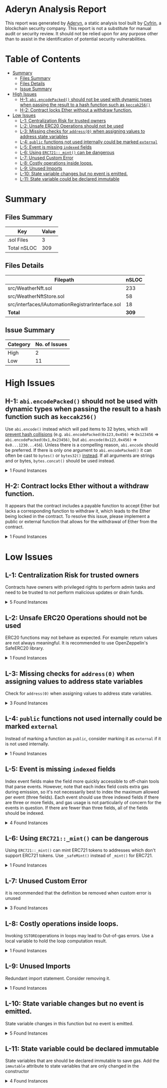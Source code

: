 # Aderyn Analysis Report

This report was generated by [Aderyn](https://github.com/Cyfrin/aderyn), a static analysis tool built by [Cyfrin](https://cyfrin.io), a blockchain security company. This report is not a substitute for manual audit or security review. It should not be relied upon for any purpose other than to assist in the identification of potential security vulnerabilities.
# Table of Contents

- [Summary](#summary)
  - [Files Summary](#files-summary)
  - [Files Details](#files-details)
  - [Issue Summary](#issue-summary)
- [High Issues](#high-issues)
  - [H-1: `abi.encodePacked()` should not be used with dynamic types when passing the result to a hash function such as `keccak256()`](#h-1-abiencodepacked-should-not-be-used-with-dynamic-types-when-passing-the-result-to-a-hash-function-such-as-keccak256)
  - [H-2: Contract locks Ether without a withdraw function.](#h-2-contract-locks-ether-without-a-withdraw-function)
- [Low Issues](#low-issues)
  - [L-1: Centralization Risk for trusted owners](#l-1-centralization-risk-for-trusted-owners)
  - [L-2: Unsafe ERC20 Operations should not be used](#l-2-unsafe-erc20-operations-should-not-be-used)
  - [L-3: Missing checks for `address(0)` when assigning values to address state variables](#l-3-missing-checks-for-address0-when-assigning-values-to-address-state-variables)
  - [L-4: `public` functions not used internally could be marked `external`](#l-4-public-functions-not-used-internally-could-be-marked-external)
  - [L-5: Event is missing `indexed` fields](#l-5-event-is-missing-indexed-fields)
  - [L-6: Using `ERC721::_mint()` can be dangerous](#l-6-using-erc721mint-can-be-dangerous)
  - [L-7: Unused Custom Error](#l-7-unused-custom-error)
  - [L-8: Costly operations inside loops.](#l-8-costly-operations-inside-loops)
  - [L-9: Unused Imports](#l-9-unused-imports)
  - [L-10: State variable changes but no event is emitted.](#l-10-state-variable-changes-but-no-event-is-emitted)
  - [L-11: State variable could be declared immutable](#l-11-state-variable-could-be-declared-immutable)


# Summary

## Files Summary

| Key | Value |
| --- | --- |
| .sol Files | 3 |
| Total nSLOC | 309 |


## Files Details

| Filepath | nSLOC |
| --- | --- |
| src/WeatherNft.sol | 233 |
| src/WeatherNftStore.sol | 58 |
| src/interfaces/IAutomationRegistrarInterface.sol | 18 |
| **Total** | **309** |


## Issue Summary

| Category | No. of Issues |
| --- | --- |
| High | 2 |
| Low | 11 |


# High Issues

## H-1: `abi.encodePacked()` should not be used with dynamic types when passing the result to a hash function such as `keccak256()`

Use `abi.encode()` instead which will pad items to 32 bytes, which will [prevent hash collisions](https://docs.soliditylang.org/en/v0.8.13/abi-spec.html#non-standard-packed-mode) (e.g. `abi.encodePacked(0x123,0x456)` => `0x123456` => `abi.encodePacked(0x1,0x23456)`, but `abi.encode(0x123,0x456)` => `0x0...1230...456`). Unless there is a compelling reason, `abi.encode` should be preferred. If there is only one argument to `abi.encodePacked()` it can often be cast to `bytes()` or `bytes32()` [instead](https://ethereum.stackexchange.com/questions/30912/how-to-compare-strings-in-solidity#answer-82739).
If all arguments are strings and or bytes, `bytes.concat()` should be used instead.

<details><summary>1 Found Instances</summary>


- Found in src/WeatherNft.sol [Line: 270](src/WeatherNft.sol#L270)

	```solidity
	        bytes memory jsonData = abi.encodePacked(
	```

</details>



## H-2: Contract locks Ether without a withdraw function.

It appears that the contract includes a payable function to accept Ether but lacks a corresponding function to withdraw it, which leads to the Ether being locked in the contract. To resolve this issue, please implement a public or external function that allows for the withdrawal of Ether from the contract.

<details><summary>1 Found Instances</summary>


- Found in src/WeatherNft.sol [Line: 19](src/WeatherNft.sol#L19)

	```solidity
	contract WeatherNft is WeatherNftStore, ERC721, FunctionsClient, ConfirmedOwner, AutomationCompatibleInterface {
	```

</details>



# Low Issues

## L-1: Centralization Risk for trusted owners

Contracts have owners with privileged rights to perform admin tasks and need to be trusted to not perform malicious updates or drain funds.

<details><summary>5 Found Instances</summary>


- Found in src/WeatherNft.sol [Line: 60](src/WeatherNft.sol#L60)

	```solidity
	    function updateFunctionsGasLimit(uint32 newGaslimit) external onlyOwner {
	```

- Found in src/WeatherNft.sol [Line: 64](src/WeatherNft.sol#L64)

	```solidity
	    function updateSubId(uint64 newSubId) external onlyOwner {
	```

- Found in src/WeatherNft.sol [Line: 68](src/WeatherNft.sol#L68)

	```solidity
	    function updateSource(string memory newSource) external onlyOwner {
	```

- Found in src/WeatherNft.sol [Line: 74](src/WeatherNft.sol#L74)

	```solidity
	    ) external onlyOwner {
	```

- Found in src/WeatherNft.sol [Line: 78](src/WeatherNft.sol#L78)

	```solidity
	    function updateKeeperGaslimit(uint32 newGaslimit) external onlyOwner {
	```

</details>



## L-2: Unsafe ERC20 Operations should not be used

ERC20 functions may not behave as expected. For example: return values are not always meaningful. It is recommended to use OpenZeppelin's SafeERC20 library.

<details><summary>1 Found Instances</summary>


- Found in src/WeatherNft.sol [Line: 162](src/WeatherNft.sol#L162)

	```solidity
	            LinkTokenInterface(s_link).approve(s_keeperRegistrar, _userMintRequest.initLinkDeposit);
	```

</details>



## L-3: Missing checks for `address(0)` when assigning values to address state variables

Check for `address(0)` when assigning values to address state variables.

<details><summary>3 Found Instances</summary>


- Found in src/WeatherNft.sol [Line: 52](src/WeatherNft.sol#L52)

	```solidity
	        s_link = _link;
	```

- Found in src/WeatherNft.sol [Line: 53](src/WeatherNft.sol#L53)

	```solidity
	        s_keeperRegistry = _keeperRegistry;
	```

- Found in src/WeatherNft.sol [Line: 54](src/WeatherNft.sol#L54)

	```solidity
	        s_keeperRegistrar = _keeperRegistrar;
	```

</details>



## L-4: `public` functions not used internally could be marked `external`

Instead of marking a function as `public`, consider marking it as `external` if it is not used internally.

<details><summary>1 Found Instances</summary>


- Found in src/WeatherNft.sol [Line: 264](src/WeatherNft.sol#L264)

	```solidity
	    function tokenURI(
	```

</details>



## L-5: Event is missing `indexed` fields

Index event fields make the field more quickly accessible to off-chain tools that parse events. However, note that each index field costs extra gas during emission, so it's not necessarily best to index the maximum allowed per event (three fields). Each event should use three indexed fields if there are three or more fields, and gas usage is not particularly of concern for the events in question. If there are fewer than three fields, all of the fields should be indexed.

<details><summary>4 Found Instances</summary>


- Found in src/WeatherNftStore.sol [Line: 69](src/WeatherNftStore.sol#L69)

	```solidity
	    event WeatherNFTMintRequestSent(address user, string pincode, string isoCode, bytes32 reqId);
	```

- Found in src/WeatherNftStore.sol [Line: 70](src/WeatherNftStore.sol#L70)

	```solidity
	    event WeatherNFTMinted(bytes32 reqId, address user, Weather weather);
	```

- Found in src/WeatherNftStore.sol [Line: 71](src/WeatherNftStore.sol#L71)

	```solidity
	    event NftWeatherUpdateRequestSend(uint256 tokenId, bytes32 reqId, uint256 upkeepId);
	```

- Found in src/WeatherNftStore.sol [Line: 72](src/WeatherNftStore.sol#L72)

	```solidity
	    event NftWeatherUpdated(uint256 tokenId, Weather weather);
	```

</details>



## L-6: Using `ERC721::_mint()` can be dangerous

Using `ERC721::_mint()` can mint ERC721 tokens to addresses which don't support ERC721 tokens. Use `_safeMint()` instead of `_mint()` for ERC721.

<details><summary>1 Found Instances</summary>


- Found in src/WeatherNft.sol [Line: 156](src/WeatherNft.sol#L156)

	```solidity
	        _mint(msg.sender, tokenId);
	```

</details>



## L-7: Unused Custom Error

it is recommended that the definition be removed when custom error is unused

<details><summary>3 Found Instances</summary>


- Found in src/WeatherNftStore.sol [Line: 7](src/WeatherNftStore.sol#L7)

	```solidity
	    error WeatherNft__IncorrectLength();
	```

- Found in src/WeatherNftStore.sol [Line: 8](src/WeatherNftStore.sol#L8)

	```solidity
	    error WeatherNft__InvalidAmountSent();
	```

- Found in src/WeatherNftStore.sol [Line: 9](src/WeatherNftStore.sol#L9)

	```solidity
	    error WeatherNft__Unauthorized();
	```

</details>



## L-8: Costly operations inside loops.

Invoking `SSTORE`operations in loops may lead to Out-of-gas errors. Use a local variable to hold the loop computation result.

<details><summary>1 Found Instances</summary>


- Found in src/WeatherNft.sol [Line: 45](src/WeatherNft.sol#L45)

	```solidity
	        for (uint256 i; i < weathers.length; ++i) {
	```

</details>



## L-9: Unused Imports

Redundant import statement. Consider removing it.

<details><summary>1 Found Instances</summary>


- Found in src/WeatherNft.sol [Line: 13](src/WeatherNft.sol#L13)

	```solidity
	import {IAutomationRegistryMaster} from "@chainlink/contracts/src/v0.8/automation/interfaces/v2_2/IAutomationRegistryMaster.sol";
	```

</details>



## L-10: State variable changes but no event is emitted.

State variable changes in this function but no event is emitted.

<details><summary>5 Found Instances</summary>


- Found in src/WeatherNft.sol [Line: 60](src/WeatherNft.sol#L60)

	```solidity
	    function updateFunctionsGasLimit(uint32 newGaslimit) external onlyOwner {
	```

- Found in src/WeatherNft.sol [Line: 64](src/WeatherNft.sol#L64)

	```solidity
	    function updateSubId(uint64 newSubId) external onlyOwner {
	```

- Found in src/WeatherNft.sol [Line: 68](src/WeatherNft.sol#L68)

	```solidity
	    function updateSource(string memory newSource) external onlyOwner {
	```

- Found in src/WeatherNft.sol [Line: 72](src/WeatherNft.sol#L72)

	```solidity
	    function updateEncryptedSecretsURL(
	```

- Found in src/WeatherNft.sol [Line: 78](src/WeatherNft.sol#L78)

	```solidity
	    function updateKeeperGaslimit(uint32 newGaslimit) external onlyOwner {
	```

</details>



## L-11: State variable could be declared immutable

State variables that are should be declared immutable to save gas. Add the `immutable` attribute to state variables that are only changed in the constructor

<details><summary>4 Found Instances</summary>


- Found in src/WeatherNftStore.sol [Line: 60](src/WeatherNftStore.sol#L60)

	```solidity
	    uint256 public s_stepIncreasePerMint;
	```

- Found in src/WeatherNftStore.sol [Line: 63](src/WeatherNftStore.sol#L63)

	```solidity
	    address public s_link;
	```

- Found in src/WeatherNftStore.sol [Line: 64](src/WeatherNftStore.sol#L64)

	```solidity
	    address public s_keeperRegistry;
	```

- Found in src/WeatherNftStore.sol [Line: 65](src/WeatherNftStore.sol#L65)

	```solidity
	    address public s_keeperRegistrar;
	```

</details>



